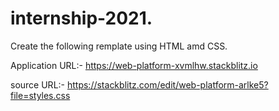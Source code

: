 # internship-2021.

Create the following remplate using HTML amd CSS.

Application URL:-
https://web-platform-xvmlhw.stackblitz.io

source URL:-
https://stackblitz.com/edit/web-platform-arlke5?file=styles.css
